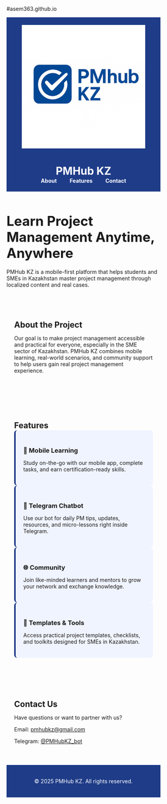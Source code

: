 #asem363.github.io
<html lang="en">
<head>
  <meta charset="UTF-8" />
  <meta name="viewport" content="width=device-width, initial-scale=1.0"/>
  <title>PMHub KZ - Learn Project Management</title>
  <link href="https://fonts.googleapis.com/css2?family=Inter:wght@400;700&display=swap" rel="stylesheet">
  <style>
    * {
      margin: 0;
      padding: 0;
      box-sizing: border-box;
      font-family: 'Inter', sans-serif;
    }
{
    body {
      background-color: #ffffff;
      color: #1f3c88;
      line-height: 1.6;
    }
}
    header {
      background-color: #1f3c88;
      color: #ffffff;
      padding: 20px 40px;
      text-align: center;
    }
{
    header img {
      max-height: 80px;
      margin-bottom: 10px;
    }
}
    nav a {
      color: #ffffff;
      margin: 0 15px;
      text-decoration: none;
      font-weight: bold;
    }
{
    .hero {
      padding: 60px 20px;
      text-align: center;
      background-color: #e6ecff;
    }
}
    .hero h1 {
      font-size: 2.5em;
      margin-bottom: 20px;
    }
{
    .hero p {
      font-size: 1.2em;
      max-width: 600px;
      margin: 0 auto;
    }
}
    .section {
      padding: 40px 20px;
      max-width: 900px;
      margin: auto;
    }
{
    .features {
      display: grid;
      grid-template-columns: repeat(auto-fit, minmax(250px, 1fr));
      gap: 20px;
      margin-top: 20px;
    }
}
    .feature {
      background-color: #f0f4ff;
      border-left: 4px solid #1f3c88;
      padding: 20px;
      border-radius: 8px;
    }
{
    .feature h3 {
      margin-top: 0;
    }
}
    footer {
      background-color: #1f3c88;
      color: #ffffff;
      text-align: center;
      padding: 20px;
    }
  </style>
</head>
<body>

  <header>
    <img src="5192769092300435085.jpg" alt="PMHub KZ Logo">
    <h1>PMHub KZ</h1>
    <nav>
      <a href="#about">About</a>
      <a href="#features">Features</a>
      <a href="#contact">Contact</a>
    </nav>
  </header>

  <section class="hero">
    <h1>Learn Project Management Anytime, Anywhere</h1>
    <p>PMHub KZ is a mobile-first platform that helps students and SMEs in Kazakhstan master project management through localized content and real cases.</p>
  </section>

  <section class="section" id="about">
    <h2>About the Project</h2>
    <p>Our goal is to make project management accessible and practical for everyone, especially in the SME sector of Kazakhstan. PMHub KZ combines mobile learning, real-world scenarios, and community support to help users gain real project management experience.</p>
  </section>

  <section class="section" id="features">
    <h2>Features</h2>
    <div class="features">
      <div class="feature">
        <h3>📱 Mobile Learning</h3>
        <p>Study on-the-go with our mobile app, complete tasks, and earn certification-ready skills.</p>
      </div>
      <div class="feature">
        <h3>🤖 Telegram Chatbot</h3>
        <p>Use our bot for daily PM tips, updates, resources, and micro-lessons right inside Telegram.</p>
      </div>
      <div class="feature">
        <h3>🌐 Community</h3>
        <p>Join like-minded learners and mentors to grow your network and exchange knowledge.</p>
      </div>
      <div class="feature">
        <h3>📂 Templates & Tools</h3>
        <p>Access practical project templates, checklists, and toolkits designed for SMEs in Kazakhstan.</p>
      </div>
    </div>
  </section>

  <section class="section" id="contact">
    <h2>Contact Us</h2>
    <p>Have questions or want to partner with us?</p>
    <p>Email: <a href="mailto:pmhubkz@gmail.com">pmhubkz@gmail.com</a></p>
    <p>Telegram: <a href="https://t.me/PMHubKZ_bot">@PMHubKZ_bot</a></p>
  </section>

  <footer>
    <p>&copy; 2025 PMHub KZ. All rights reserved.</p>
  </footer>

</body>
</html>
